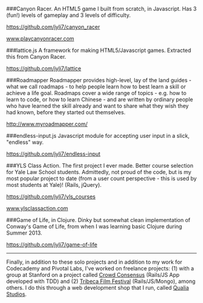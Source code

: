 ###Canyon Racer.
An HTML5 game I built from scratch, in Javascript. Has 3 (fun!) levels of gameplay and 3 levels of difficulty.

https://github.com/jyli7/canyon_racer

www.playcanyonracer.com

###lattice.js
A framework for making HTML5/Javascript games. Extracted this from Canyon Racer.

https://github.com/jyli7/lattice

###Roadmapper
Roadmapper provides high-level, lay of the land guides - what we call roadmaps - to help people learn how to best learn a skill or achieve a life goal. Roadmaps cover a wide range of topics - e.g. how to learn to code, or how to learn Chinese - and are written by ordinary people who have learned the skill already and want to share what they wish they had known, before they started out themselves. 

http://www.myroadmapper.com/

###endless-input.js
Javascript module for accepting user input in a slick, "endless" way.

https://github.com/jyli7/endless-input

###YLS Class Action.
The first project I ever made. Better course selection for Yale Law School students. Admittedly, not proud of the code, but is my most popular project to date (from a user count perspective - this is used by most students at Yale)! (Rails, jQuery).

https://github.com/jyli7/yls_courses

www.ylsclassaction.com

###Game of Life, in Clojure.
Dinky but somewhat clean implementation of Conway's Game of Life, from when I was learning basic Clojure during Summer 2013.

https://github.com/jyli7/game-of-life

---
Finally, in addition to these solo projects and in addition to my work for Codecademy and Pivotal Labs, I've worked on freelance projects: (1) with a group at Stanford on a project called [Crowd Consensus](https://crowdconsensus.herokuapp.com/) (Rails/JS App developed with TDD) and (2) [Tribeca Film Festival](www.tribecafilm.com) (Rails/JS/Mongo), among others. I do this through a web development shop that I run, called [Qualia Studios](http://www.meetqualia.com).
